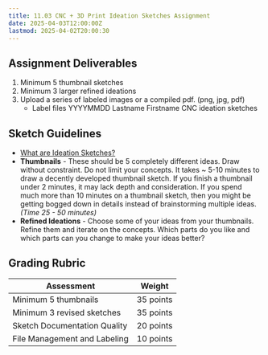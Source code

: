 ```yaml
---
title: 11.03 CNC + 3D Print Ideation Sketches Assignment
date: 2025-04-03T12:00:00Z
lastmod: 2025-04-02T20:00:30
---
```


## Assignment Deliverables

1. Minimum 5 thumbnail sketches
2. Minimum 3 larger refined ideations
3. Upload a series of labeled images or a compiled pdf. (png, jpg, pdf)
   - Label files YYYYMMDD Lastname Firstname CNC ideation sketches

## Sketch Guidelines

- [What are Ideation Sketches?](../../../../drawing/ideation-sketches.md)
- **Thumbnails** - These should be 5 completely different ideas. Draw without constraint. Do not limit your concepts. It takes ~ 5-10 minutes to draw a decently developed thumbnail sketch. If you finish a thumbnail under 2 minutes, it may lack depth and consideration. If you spend much more than 10 minutes on a thumbnail sketch, then you might be getting bogged down in details instead of brainstorming multiple ideas. _(Time 25 - 50 minutes)_
- **Refined Ideations** - Choose some of your ideas from your thumbnails. Refine them and iterate on the concepts. Which parts do you like and which parts can you change to make your ideas better?

## Grading Rubric

<div class="responsive-table-markdown">

| Assessment                   | Weight    |
| ---------------------------- | --------- |
| Minimum 5 thumbnails         | 35 points |
| Minimum 3 revised sketches   | 35 points |
| Sketch Documentation Quality | 20 points |
| File Management and Labeling | 10 points |

</div>
